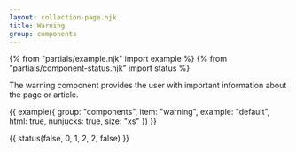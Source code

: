 ```yaml
---
layout: collection-page.njk
title: Warning
group: components
---
```


{% from "partials/example.njk" import example %}
{% from "partials/component-status.njk" import status %}

The warning component provides the user with important information about the page or article.

{{ example({ group: "components", item: "warning", example: "default", html: true, nunjucks: true, size: "xs" }) }}

{{ status(false, 0, 1, 2, 2, false) }}
